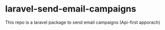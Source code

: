# laravel-send-email-campaigns
This repo is a laravel package to send email campaigns (Api-first apporach)
